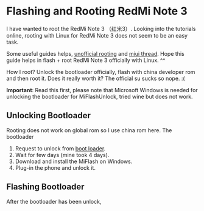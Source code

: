 Flashing and Rooting RedMi Note 3
=================================

I have wanted to root the RedMi Note 3 （红米3）. Looking into the tutorials
online, rooting with Linux for RedMi Note 3 does not seem to be an easy task.

Some useful guides helps, [unofficial rooting][twrp] and [miui thread][miui].
Hope this guide helps in flash + root RedMi Note 3 officially with Linux. ^^

How I root? Unlock the bootloader officially, flash with china developer rom
and then root it. Does it really worth it? The official su sucks so nope. :(

**Important**: Read this first, please note that Microsoft Windows is needed
for unlocking the bootloader for MiFlashUnlock, tried wine but does not work.

[twrp]: //www.androidsage.com/2016/04/09/root-install-twrp-redmi-note-3
[miui]: //www.miui.com/shuaji-393.html

Unlocking Bootloader
--------------------
Rooting does not work on global rom so I use china rom here. The bootloader

1. Request to unlock from [boot loader][ulbl].
2. Wait for few days (mine took 4 days).
3. Download and install the MiFlash on Windows.
4. Plug-in the phone and unlock it.

[ulbl]: //miui.com/unlock

Flashing Bootloader
-------------------
After the bootloader has been unlock,

[goci]: //www.gugeanzhuangqi.com
